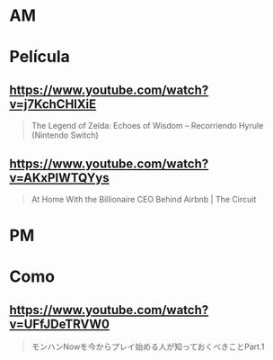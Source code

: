 # AM
# Película

## https://www.youtube.com/watch?v=j7KchCHlXiE

>  The Legend of Zelda: Echoes of Wisdom – Recorriendo Hyrule (Nintendo Switch)

## https://www.youtube.com/watch?v=AKxPIWTQYys 

> At Home With the Billionaire CEO Behind Airbnb | The Circuit 

# PM
# Como

## https://www.youtube.com/watch?v=UFfJDeTRVW0

> モンハンNowを今からプレイ始める人が知っておくべきことPart.1 
